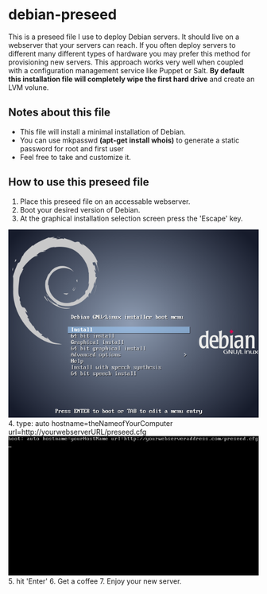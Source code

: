 # debian-preseed
This is a preseed file I use to deploy Debian servers. It should live on a webserver that your servers can reach. If you often deploy servers to different many different types of hardware you may prefer this method for provisioning new servers. This approach works very well when coupled with a configuration management service like Puppet or Salt. **By default this installation file will completely wipe the first hard drive** and create an LVM volune. 

## Notes about this file
- This file will install a minimal installation of Debian.
- You can use mkpasswd **(apt-get install whois)** to generate a static password for root and first user
- Feel free to take and customize it.

## How to use this preseed file
1. Place this preseed file on an accessable webserver.
2. Boot your desired version of Debian.
3. At the graphical installation selection screen press the 'Escape' key.
  <img src="https://raw.githubusercontent.com/artsturdevant/debian-preseed/master/debian-boot-screen.png">
4. type: auto hostname=theNameofYourComputer url=http://yourwebserverURL/preseed.cfg
  <img src="https://raw.githubusercontent.com/artsturdevant/debian-preseed/master/debian-preinstall.png"> 
5. hit 'Enter'
6. Get a coffee
7. Enjoy your new server.
